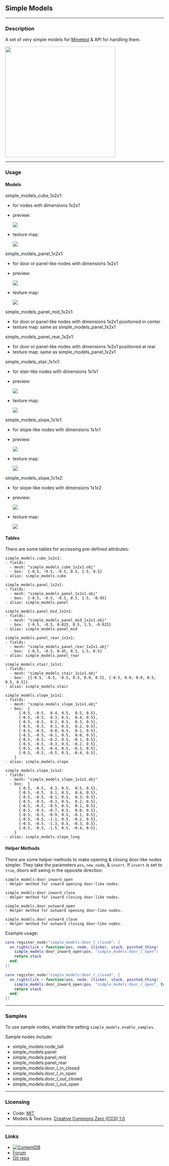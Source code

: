 
## Simple Models

---
### Description

A set of very simple models for [Minetest](https://www.minetest.net/) & API for handling them.

<img src="screenshot.png" width="350px" />

---
### Usage

#### Models

simple_models_cube_1x2x1:
- for nodes with dimensions 1x2x1

- preview:

  <img src="previews/cube_1x2x1_model.png" />

- texture map:

  <img src="textures/simple_models_sample_cube_1x2x1_map.png" />

simple_models_panel_1x2x1:
- for door or panel-like nodes with dimensions 1x2x1

- preview:

  <img src="previews/panel_1x2x1_model.png" />

- texture map:

  <img src="textures/simple_models_sample_panel_1x2x1_map.png" />

simple_models_panel_mid_1x2x1:
- for door or panel-like nodes with dimensions 1x2x1 positioned in center
- texture map: same as simple_models_panel_1x2x1

simple_models_panel_rear_1x2x1:
- for door or panel-like nodes with dimensions 1x2x1 positioned at rear
- texture map: same as simple_models_panel_1x2x1

simple_models_stair_1x1x1:
- for stair-like nodes with dimensions 1x1x1

- preview:

  <img src="previews/stair_1x1x1_model.png" />

- texture map:

  <img src="textures/simple_models_sample_stair_1x1x1_map.png" />

simple_models_slope_1x1x1:
  - for slope-like nodes with dimensions 1x1x1

  - preview:

    <img src="previews/slope_1x1x1_model.png" />

  - texture map:

    <img src="textures/simple_models_sample_slope_1x1x1_map.png" />

simple_models_slope_1x1x2:
  - for slope-like nodes with dimensions 1x1x2

  - preview:

    <img src="previews/slope_1x1x2_model.png" />

  - texture map:

    <img src="textures/simple_models_sample_slope_1x1x2_map.png" />

#### Tables

There are some tables for accessing pre-defined attributes:

```
simple_models.cube_1x2x1:
- fields:
  - mesh: "simple_models_cube_1x2x1.obj"
  - box:  {-0.5, -0.5, -0.5, 0.5, 1.5, 0.5}
- alias: simple_models.cube

simple_models.panel_1x2x1:
- fields:
  - mesh: "simple_models_panel_1x2x1.obj"
  - box:  {-0.5, -0.5, -0.5, 0.5, 1.5, -0.45}
- alias: simple_models.panel

simple_models.panel_mid_1x2x1:
- fields:
  - mesh: "simple_models_panel_mid_1x2x1.obj"
  - box:  {-0.5, -0.5, 0.025, 0.5, 1.5, -0.025}
- alias: simple_models.panel_mid

simple_models.panel_rear_1x2x1:
- fields:
  - mesh: "simple_models_panel_rear_1x2x1.obj"
  - box:  {-0.5, -0.5, 0.45, 0.5, 1.5, 0.5}
- alias: simple_models.panel_rear

simple_models.stair_1x1x1:
- fields:
  - mesh: "simple_models_stair_1x1x1.obj"
  - box:  {{-0.5, -0.5, -0.5, 0.5, 0.0, 0.5}, {-0.5, 0.0, 0.0, 0.5, 0.5, 0.5}}
- alias: simple_models.stair

simple_models.slope_1x1x1:
- fields:
  - mesh: "simple_models_slope_1x1x1.obj"
  - box:  {
      {-0.5, -0.5,  0.4, 0.5,  0.5, 0.5},
      {-0.5, -0.5,  0.3, 0.5,  0.4, 0.5},
      {-0.5, -0.5,  0.2, 0.5,  0.3, 0.5},
      {-0.5, -0.5,  0.1, 0.5,  0.2, 0.5},
      {-0.5, -0.5,  0.0, 0.5,  0.1, 0.5},
      {-0.5, -0.5, -0.1, 0.5,  0.0, 0.5},
      {-0.5, -0.5, -0.2, 0.5, -0.1, 0.5},
      {-0.5, -0.5, -0.3, 0.5, -0.2, 0.5},
      {-0.5, -0.5, -0.4, 0.5, -0.3, 0.5},
      {-0.5, -0.5, -0.5, 0.5, -0.4, 0.5},
    }
- alias: simple_models.slope

simple_models.slope_1x1x2:
- fields:
  - mesh: "simple_models_slope_1x1x2.obj"
  - box:  {
      {-0.5, -0.5,  0.3, 0.5,  0.5, 0.5},
      {-0.5, -0.5,  0.1, 0.5,  0.4, 0.5},
      {-0.5, -0.5, -0.1, 0.5,  0.3, 0.5},
      {-0.5, -0.5, -0.3, 0.5,  0.2, 0.5},
      {-0.5, -0.5, -0.5, 0.5,  0.1, 0.5},
      {-0.5, -0.5, -0.7, 0.5,  0.0, 0.5},
      {-0.5, -0.5, -0.9, 0.5, -0.1, 0.5},
      {-0.5, -0.5, -1.1, 0.5, -0.2, 0.5},
      {-0.5, -0.5, -1.3, 0.5, -0.3, 0.5},
      {-0.5, -0.5, -1.5, 0.5, -0.4, 0.5},
    }
- alias: simple_models.slope_long
```

#### Helper Methods

There are some helper methods to make opening & closing door-like nodes simpler. They take the parameters `pos`, `new_node`, & `invert`. If `invert` is set to `true`, doors will swing in the opposite direction:

```
simple_models:door_inward_open
- Helper method for inward opening door-like nodes.

simple_models:door_inward_close
- Helper method for inward closing door-like nodes.

simple_models.door_outward_open
- Helper method for outward opening door-like nodes.

simple_models.door_outward_close
- Helper method for outward closing door-like nodes.
```

Example usage:
```lua
core.register_node("simple_models:door_l_closed", {
  on_rightclick = function(pos, node, clicker, stack, pointed_thing)
    simple_models:door_inward_open(pos, "simple_models:door_l_open")
    return stack
  end,
})

core.register_node("simple_models:door_r_closed", {
  on_rightclick = function(pos, node, clicker, stack, pointed_thing)
    simple_models:door_inward_open(pos, "simple_models:door_r_open", true)
    return stack
  end,
})
```

---
### Samples

To use sample nodes, enable the setting `simple_models.enable_samples`.

Sample nodes include:
- simple_models:node_tall
- simple_models:panel
- simple_models:panel_mid
- simple_models:panel_rear
- simple_models:door_l_in_closed
- simple_models:door_l_in_open
- simple_models:door_l_out_closed
- simple_models:door_l_out_open

---
### Licensing

- Code: [MIT](LICENSE.txt)
- Models & Textures: [Creative Commons Zero (CC0) 1.0](https://creativecommons.org/publicdomain/zero/1.0/)

---
### Links

- [![ContentDB](https://content.minetest.net/packages/AntumDeluge/simple_models/shields/title/)](https://content.minetest.net/packages/AntumDeluge/simple_models/)
- [Forum](https://forum.minetest.net/viewtopic.php?t=27176)
- [Git repo](https://github.com/AntumMT/mod-simple_models)
